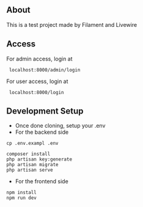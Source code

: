 ## About

This is a test project made by Filament and Livewire

## Access
For admin access, login at
```
 localhost:8000/admin/login
```

For user access, login at
```
 localhost:8000/login
```


## Development Setup

- Once done cloning, setup your .env
- For the backend side
```
cp .env.exampl .env

composer install
php artisan key:generate
php artisan migrate
php artisan serve

```

- For the frontend side
```
npm install
npm run dev

```
